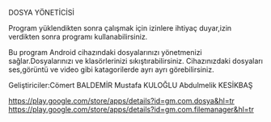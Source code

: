 DOSYA YÖNETİCİSİ

Program yüklendikten sonra çalışmak için izinlere ihtiyaç duyar,izin verdikten sonra programı kullanabilirsiniz.

Bu program Android cihazındaki dosyalarınızı yönetmenizi sağlar.Dosyalarınızı ve klasörlerinizi sıkıştırabilirsiniz.
Cihazınızdaki dosyaları ses,görüntü ve video gibi katagorilerde ayrı ayrı görebilirsiniz.

Geliştiriciler:Cömert BALDEMİR
               Mustafa KULOĞLU
               Abdulmelik KESİKBAŞ
               
          
          
          
https://play.google.com/store/apps/details?id=gm.com.dosya&hl=tr
https://play.google.com/store/apps/details?id=gm.com.filemanager&hl=tr
